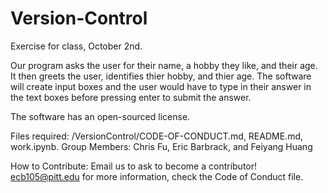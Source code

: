 # Version-Control
Exercise for class, October 2nd. 

Our program asks the user for their name, a hobby they like, and their age. It then greets the user, identifies thier hobby, and thier age.
The software will create input boxes and the user would have to type in their answer in the text boxes before pressing enter to submit the answer.

The software has an open-sourced license. 

Files required: /VersionControl/CODE-OF-CONDUCT.md, README.md, work.ipynb.
Group Members: Chris Fu, Eric Barbrack, and Feiyang Huang

How to Contribute:
    Email us to ask to become a contributor! ecb105@pitt.edu
    for more information, check the Code of Conduct file.